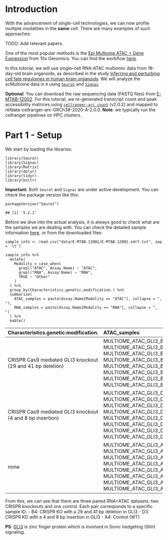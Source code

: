 # Introduction

With the advancement of single-cell technologies, we can now profile
multiple modalities in the **same** cell. There are many examples of
such approaches:

TODO: Add relevant papers.

One of the most popular methods is the [Epi Multiome ATAC + Gene
Expression](https://www.10xgenomics.com/products/epi-multiome) from 10x
Genomics. You can find the workflow
[here](https://www.10xgenomics.com/support/epi-multiome).

In this tutorial, we will use single-cell RNA-ATAC multiomic data from
18-day-old brain organoids, as described in the study [Inferring and
perturbing cell fate regulomes in human brain
organoids](https://www.nature.com/articles/s41586-022-05279-8#Sec5). We
will analyze the scMultiome data in `R` using
[`Seurat`](https://satijalab.org/seurat/) and
[`Signac`](https://stuartlab.org/signac/)

**Optional**: You can download the raw sequencing data (FASTQ files)
from
[E-MTAB-12002](https://www.ebi.ac.uk/biostudies/arrayexpress/studies/E-MTAB-12002).
For this tutorial, we re-generated transcript count and peak
accessibility matrices using
[`cellranger-arc count`](https://www.10xgenomics.com/support/software/cell-ranger-arc/latest/analysis/single-library-analysis)
(v2.0.2) and mapped to refdata-cellranger-arc-GRCh38-2020-A-2.0.0.
**Note**: we typically run the cellranger pipelines on HPC clusters.

# Part 1 - Setup

We start by loading the libraries:

    library(Seurat)
    library(Signac)
    library(Matrix)
    library(dplyr)
    library(tidyr)
    library(knitr)

**Important**: Both `Seurat` and `Signac` are under active development.
You can check the package version like this:

    packageVersion("Seurat")

    ## [1] '5.2.1'

Before we dive into the actual analysis, it is always good to check what
are the samples we are dealing with. You can check the detailed sample
information
[here](https://www.ebi.ac.uk/biostudies/arrayexpress/studies/E-MTAB-12002/sdrf),
or from the downloaded files:

    sample_info <- read.csv("data/E-MTAB-12002/E-MTAB-12002.sdrf.txt", sep = '\t')

    sample_info %>%
      mutate(
        Modality = case_when(
          grepl("ATAC", Assay.Name) ~ "ATAC",
          grepl("RNA", Assay.Name) ~ "RNA",
          TRUE ~ "Other"
        )
      ) %>%
      group_by(Characteristics.genetic.modification.) %>%
      summarize(
        ATAC_samples = paste(Assay.Name[Modality == "ATAC"], collapse = ", "),
        RNA_samples = paste(Assay.Name[Modality == "RNA"], collapse = ", ")
      ) %>%
      kable()

<table>
<colgroup>
<col style="width: 12%" />
<col style="width: 44%" />
<col style="width: 42%" />
</colgroup>
<thead>
<tr class="header">
<th style="text-align: left;">Characteristics.genetic.modification.</th>
<th style="text-align: left;">ATAC_samples</th>
<th style="text-align: left;">RNA_samples</th>
</tr>
</thead>
<tbody>
<tr class="odd">
<td style="text-align: left;">CRISPR Cas9 mediated GLI3 knockout (29 and
41 bp deletion)</td>
<td style="text-align: left;">MULTIOME_ATAC_GLI3_B4_S1,
MULTIOME_ATAC_GLI3_B4_S1, MULTIOME_ATAC_GLI3_B4_S1,
MULTIOME_ATAC_GLI3_B4_S1, MULTIOME_ATAC_GLI3_B4_S2,
MULTIOME_ATAC_GLI3_B4_S2, MULTIOME_ATAC_GLI3_B4_S2,
MULTIOME_ATAC_GLI3_B4_S2</td>
<td style="text-align: left;">MULTIOME_RNA_GLI3_B4_S1,
MULTIOME_RNA_GLI3_B4_S1, MULTIOME_RNA_GLI3_B4_S1,
MULTIOME_RNA_GLI3_B4_S1, MULTIOME_RNA_GLI3_B4_S2,
MULTIOME_RNA_GLI3_B4_S2, MULTIOME_RNA_GLI3_B4_S2,
MULTIOME_RNA_GLI3_B4_S2</td>
</tr>
<tr class="even">
<td style="text-align: left;">CRISPR Cas9 mediated GLI3 knockout (4 and
8 bp insertion)</td>
<td style="text-align: left;">MULTIOME_ATAC_GLI3_D3_S1,
MULTIOME_ATAC_GLI3_D3_S1, MULTIOME_ATAC_GLI3_D3_S1,
MULTIOME_ATAC_GLI3_D3_S1, MULTIOME_ATAC_GLI3_D3_S2,
MULTIOME_ATAC_GLI3_D3_S2, MULTIOME_ATAC_GLI3_D3_S2,
MULTIOME_ATAC_GLI3_D3_S2</td>
<td style="text-align: left;">MULTIOME_RNA_GLI3_D3_S1,
MULTIOME_RNA_GLI3_D3_S1, MULTIOME_RNA_GLI3_D3_S1,
MULTIOME_RNA_GLI3_D3_S1, MULTIOME_RNA_GLI3_D3_S2,
MULTIOME_RNA_GLI3_D3_S2, MULTIOME_RNA_GLI3_D3_S2,
MULTIOME_RNA_GLI3_D3_S2</td>
</tr>
<tr class="odd">
<td style="text-align: left;">none</td>
<td style="text-align: left;">MULTIOME_ATAC_GLI3_A4_S1,
MULTIOME_ATAC_GLI3_A4_S1, MULTIOME_ATAC_GLI3_A4_S1,
MULTIOME_ATAC_GLI3_A4_S1, MULTIOME_ATAC_GLI3_A4_S2,
MULTIOME_ATAC_GLI3_A4_S2, MULTIOME_ATAC_GLI3_A4_S2,
MULTIOME_ATAC_GLI3_A4_S2</td>
<td style="text-align: left;">MULTIOME_RNA_GLI3_A4_S1,
MULTIOME_RNA_GLI3_A4_S1, MULTIOME_RNA_GLI3_A4_S1,
MULTIOME_RNA_GLI3_A4_S1, MULTIOME_RNA_GLI3_A4_S2,
MULTIOME_RNA_GLI3_A4_S2, MULTIOME_RNA_GLI3_A4_S2,
MULTIOME_RNA_GLI3_A4_S2</td>
</tr>
</tbody>
</table>

From this, we can see that there are three paired RNA+ATAC datasets: two
CRISPR knockouts and one control. Each pair corresponds to a specific
sample ID: - B4: CRISPR KO with a 29 and 41 bp deletion in GLI3 - D3:
CRISPR KO with a 4 and 8 bp insertion in GLI3 - A4: Control (WT)

**PS**: [GLI3](https://en.wikipedia.org/wiki/GLI3) is zinc finger
protein which is involved in Sonic hedgehog (Shh) signaling.
